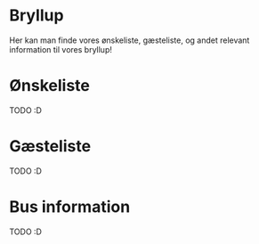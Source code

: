 # Bryllup
Her kan man finde vores ønskeliste, gæsteliste, og andet relevant information til vores bryllup! 

# Ønskeliste
TODO :D

# Gæsteliste
TODO :D

# Bus information
TODO :D
